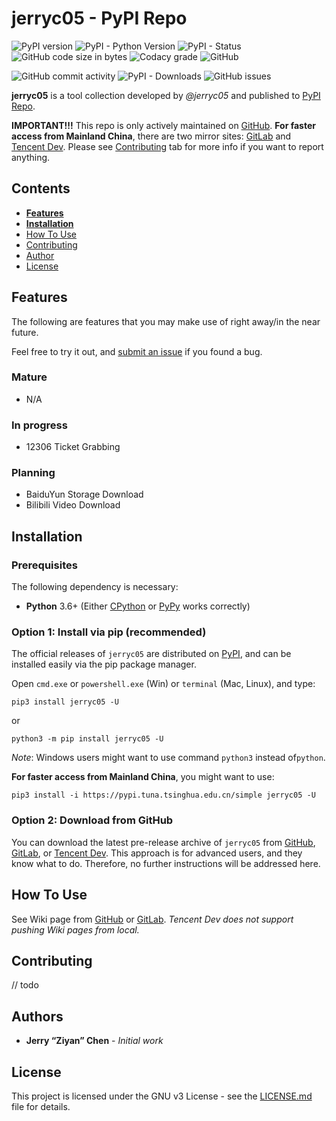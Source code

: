 # jerryc05 - PyPI Repo

![PyPI version](<https://img.shields.io/pypi/v/jerryc05.svg>) ![PyPI - Python Version](https://img.shields.io/pypi/pyversions/jerryc05.svg) ![PyPI - Status](https://img.shields.io/pypi/status/jerryc05.svg) ![GitHub code size in bytes](https://img.shields.io/github/languages/code-size/jerryc05/jerryc05-pypi.svg) ![Codacy grade](https://img.shields.io/codacy/grade/fd65fde9192d43a2bc973cafff626596.svg) ![GitHub](https://img.shields.io/github/license/jerryc05/jerryc05-pypi.svg)

![GitHub commit activity](https://img.shields.io/github/commit-activity/m/jerryc05/jerryc05-pypi.svg) ![PyPI - Downloads](https://img.shields.io/pypi/dm/jerryc05.svg) ![GitHub issues](https://img.shields.io/github/issues/jerryc05/jerryc05-pypi.svg)

**jerryc05** is a tool collection developed by *@jerryc05* and published to [PyPI Repo](<https://pypi.org/project/jerryc05/>).

**IMPORTANT!!!** This repo is only actively maintained on [GitHub](<https://github.com/jerryc05/jerryc05-PyPI>). **For faster access from Mainland China**, there are two mirror sites: [GitLab](<https://gitlab.com/jerryc05/jerryc05-PyPI>) and [Tencent Dev](<https://dev.tencent.com/u/jerryc05/p/jerryc05-PyPI/git>). Please see [Contributing](#Contributing) tab for more info if you want to report anything.

## Contents

-   [**Features**](#features)
-   [**Installation**](#installation)
-   [How To Use](#how-to-use)
-   [Contributing](#Contributing)
-   [Author](#Author)
-   [License](#License)

## Features

The following are features that you may make use of right away/in the near future. 

Feel free to try it out, and [submit an issue](#Contributing) if you found a bug.

### Mature

-   N/A

### In progress
-   12306 Ticket Grabbing
### Planning
-   BaiduYun Storage Download
-   Bilibili Video Download

## Installation

### Prerequisites

The following dependency is necessary:

-   **Python** 3.6+  (Either [CPython](https://www.python.org/downloads/) or [PyPy](<https://pypy.org/download.html>) works correctly)

### Option 1: Install via pip (recommended)

The official releases of `jerryc05` are distributed on [PyPI](https://pypi.python.org/pypi/jerryc05), and can be installed easily via the pip package manager.

Open `cmd.exe` or `powershell.exe` (Win) or `terminal` (Mac, Linux), and type:

```console
pip3 install jerryc05 -U
```

or

```console
python3 -m pip install jerryc05 -U
```

*Note*: Windows users might want to use command `python3` instead of`python`.

**For faster access from Mainland China**, you might want to use:

```console
pip3 install -i https://pypi.tuna.tsinghua.edu.cn/simple jerryc05 -U
```

### Option 2: Download from GitHub

You can download the latest pre-release archive of `jerryc05` from [GitHub](https://github.com/jerryc05/jerryc05-PyPI/archive/master.zip), [GitLab](https://gitlab.com/jerryc05/jerryc05-PyPI/-/archive/master/jerryc05-PyPI-master.zip), or [Tencent Dev](<https://dev.tencent.com/u/jerryc05/p/jerryc05-PyPI/git/archive/master>). This approach is for advanced users, and they know what to do. Therefore, no further instructions will be addressed here.

## How To Use

See Wiki page from [GitHub](<https://github.com/jerryc05/jerryc05-PyPI/wiki>) or [GitLab](<https://gitlab.com/jerryc05/jerryc05-PyPI/wikis>). *Tencent Dev does not support pushing Wiki pages from local.*

## Contributing

// todo

## Authors

-   **Jerry “Ziyan” Chen** - *Initial work*

## License

This project is licensed under the GNU v3 License - see the [LICENSE.md](https://github.com/jerryc05/jerryc05-Pypi/blob/master/LICENSE) file for details.
